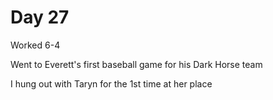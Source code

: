 # Day 27

Worked 6-4

Went to Everett's first baseball game for his Dark Horse team

I hung out with Taryn for the 1st time at her place
